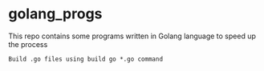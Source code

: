 # golang_progs
This repo contains some programs written in Golang language to speed up the process

`Build .go files using build go *.go command`
